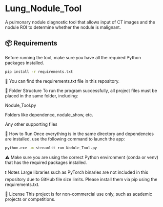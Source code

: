 # Lung_Nodule_Tool

A pulmonary nodule diagnostic tool that allows input of CT images and the nodule ROI to determine whether the nodule is malignant.

## 📦 Requirements

Before running the tool, make sure you have all the required Python packages installed.

```bash
pip install -r requirements.txt
```
🔎 You can find the requirements.txt file in this repository.

📁 Folder Structure
To run the program successfully, all project files must be placed in the same folder, including:

Nodule_Tool.py

Folders like dependence, nodule_show, etc.

Any other supporting files

🚀 How to Run
Once everything is in the same directory and dependencies are installed, use the following command to launch the app:
```bash
python.exe -m streamlit run Nodule_Tool.py
```
⚠️ Make sure you are using the correct Python environment (conda or venv) that has the required packages installed.

❗ Notes
Large libraries such as PyTorch binaries are not included in this repository due to GitHub file size limits.
Please install them via pip using the requirements.txt.

📜 License
This project is for non-commercial use only, such as academic projects or competitions.
